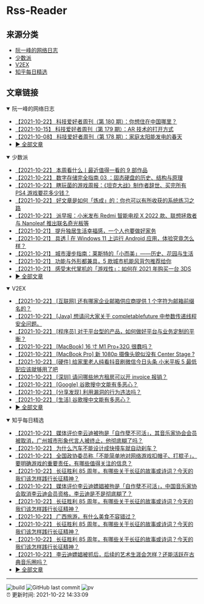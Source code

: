 # Rss-Reader

## 来源分类

* [阮一峰的网络日志](#阮一峰的网络日志)
* [少数派](#少数派)
* [V2EX](#V2EX)
* [知乎每日精选](#知乎每日精选)

## 文章链接

<details open>
    <summary id="阮一峰的网络日志">
     阮一峰的网络日志
    </summary>


* [【2021-10-22】 科技爱好者周刊（第 180 期）：你想住在中国哪里？](http://www.ruanyifeng.com/blog/2021/10/weekly-issue-180.html)
* [【2021-10-15】 科技爱好者周刊（第 179 期）：AR 技术的打开方式](http://www.ruanyifeng.com/blog/2021/10/weekly-issue-179.html)
* [【2021-10-08】 科技爱好者周刊（第 178 期）：家庭太阳能发电的春天](http://www.ruanyifeng.com/blog/2021/10/weekly-issue-178.html)
* [:arrow_forward: 全部文章](data/阮一峰的网络日志.md)
</details>

<details open>
    <summary id="少数派">
     少数派
    </summary>


* [【2021-10-22】 本周看什么丨最近值得一看的 9 部作品](https://sspai.com/post/69462)
* [【2021-10-22】 数字存储完全指南 03 ：固态硬盘的历史、结构与原理](https://sspai.com/post/68976)
* [【2021-10-22】 瞎玩菌的游戏周报：《坦克大战》制作者辞世、买完所有 PS4 游戏要花多少钱？](https://sspai.com/post/69449)
* [【2021-10-22】 好文章是如何「炼成」的：你也可以有所收获的系统练习之路](https://sspai.com/post/69442)
* [【2021-10-22】 派早报：小米发布 Redmi 智能电视 X 2022 款、联想拯救者与 Nanoleaf 推出联名奇光板等](https://sspai.com/post/69455)
* [【2021-10-21】 提升独居生活幸福感，一个人也要做好家务](https://sspai.com/post/69447)
* [【2021-10-21】 具透 | 在 Windows 11 上运行 Android 应用，体验究竟怎么样？](https://sspai.com/post/69446)
* [【2021-10-21】 城市漫步指南：莱斯特的「小而美」——历史、花园与生活](https://sspai.com/post/68445)
* [【2021-10-21】 功能与外形都兼具，5 款城市机能风背包推荐给你](https://sspai.com/post/69428)
* [【2021-10-21】 感受末代掌机的「游戏性」：如何在 2021 年购买一台 3DS](https://sspai.com/post/69395)
* [:arrow_forward: 全部文章](data/少数派.md)
</details>

<details open>
    <summary id="V2EX">
     V2EX
    </summary>


* [【2021-10-22】 [互联网] 还有哪家企业邮箱供应商提供 1 个字符为邮箱前缀名的？](https://www.v2ex.com/t/809924)
* [【2021-10-22】 [Java] 想请问大家关于 completablefuture 中参数传递线程安全问题。](https://www.v2ex.com/t/809923)
* [【2021-10-22】 [程序员] 对于平台型的产品，如何做好平台与业务定制的平衡？](https://www.v2ex.com/t/809922)
* [【2021-10-22】 [MacBook] 16 寸 M1 Pro+32G 很蠢吗？](https://www.v2ex.com/t/809921)
* [【2021-10-22】 [MacBook Pro] 新 1080p 摄像头貌似没有 Center Stage ?](https://www.v2ex.com/t/809920)
* [【2021-10-22】 [硬件] 给家里老人纯看抖音刷微信今日头条 小米平板 5 最低配应该就够用了吧](https://www.v2ex.com/t/809918)
* [【2021-10-22】 [深圳] 请问哪些地方租房可以开 invoice 报销？](https://www.v2ex.com/t/809917)
* [【2021-10-22】 [Google] 谷歌搜中文能有多恶心？](https://www.v2ex.com/t/809914)
* [【2021-10-22】 [分享发现] 利用漏洞的行为违法吗？](https://www.v2ex.com/t/809915)
* [【2021-10-22】 [生活] 谷歌搜中文能有多恶心？](https://www.v2ex.com/t/809914)
* [:arrow_forward: 全部文章](data/V2EX.md)
</details>

<details open>
    <summary id="知乎每日精选">
     知乎每日精选
    </summary>


* [【2021-10-22】 媒体评价李云迪被拘是「自作孽不可活」，其音乐家协会会员被取消，广州城市形象代言人被终止，他彻底糊了吗？](http://www.zhihu.com/question/493814225/answer/2182923238?utm_campaign=rss&utm_medium=rss&utm_source=rss&utm_content=title)
* [【2021-10-22】 为什么汽车不能设计成快撞车就自动刹车？](http://www.zhihu.com/question/20498808/answer/2183501118?utm_campaign=rss&utm_medium=rss&utm_source=rss&utm_content=title)
* [【2021-10-22】 全国政协委员称「不能简单地对网络游戏扣帽子、打棍子」，要明确游戏的重要责任，有哪些值得关注的信息？](http://www.zhihu.com/question/493745295/answer/2182710663?utm_campaign=rss&utm_medium=rss&utm_source=rss&utm_content=title)
* [【2021-10-22】 长征胜利 85 周年，有哪些关于长征的故事或诗词？今天的我们该怎样践行长征精神？](http://www.zhihu.com/question/493816614/answer/2182951105?utm_campaign=rss&utm_medium=rss&utm_source=rss&utm_content=title)
* [【2021-10-22】 媒体评价李云迪嫖娼被拘是「自作孽不可活」，中国音乐家协会取消李云迪会员资格，李云迪是不是彻底糊了？](http://www.zhihu.com/question/493814225/answer/2182923238?utm_campaign=rss&utm_medium=rss&utm_source=rss&utm_content=title)
* [【2021-10-22】 长征胜利 85 周年，有哪些关于长征的故事或诗词？今天的我们该怎样践行长征精神？](http://www.zhihu.com/question/493816614/answer/2182886710?utm_campaign=rss&utm_medium=rss&utm_source=rss&utm_content=title)
* [【2021-10-22】 广西旅游，有什么美食不容错过？](http://www.zhihu.com/question/420545697/answer/2178180051?utm_campaign=rss&utm_medium=rss&utm_source=rss&utm_content=title)
* [【2021-10-22】 长征胜利 85 周年，有哪些关于长征的故事或诗词？今天的我们该怎样践行长征精神？](http://www.zhihu.com/question/493816614/answer/2182800456?utm_campaign=rss&utm_medium=rss&utm_source=rss&utm_content=title)
* [【2021-10-22】 长征胜利 85 周年，有哪些关于长征的故事或诗词？今天的我们该怎样践行长征精神？](http://www.zhihu.com/question/493816614/answer/2182743235?utm_campaign=rss&utm_medium=rss&utm_source=rss&utm_content=title)
* [【2021-10-22】 李云迪嫖娼被抓后，后续的艺术生涯会怎样？还能活跃在古典音乐圈吗？](http://www.zhihu.com/question/493772413/answer/2182772969?utm_campaign=rss&utm_medium=rss&utm_source=rss&utm_content=title)
* [:arrow_forward: 全部文章](data/知乎每日精选.md)
</details>


---

![build](https://github.com/LikaiLee/rss-reader/workflows/rss%20reader/badge.svg)
![GitHub last commit](https://img.shields.io/github/last-commit/likailee/rss-reader)
![pv](https://pageview.vercel.app/?github_user=likailee) <br>
:alarm_clock: 更新时间: 2021-10-22 14:33:09